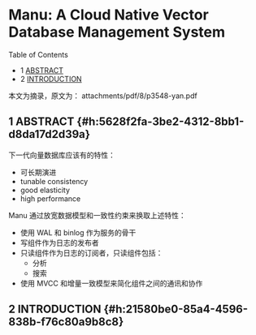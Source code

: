 # Manu: A Cloud Native Vector Database Management System


<div class="ox-hugo-toc toc has-section-numbers">

<div class="heading">Table of Contents</div>

- <span class="section-num">1</span> [ABSTRACT](#h:5628f2fa-3be2-4312-8bb1-d8da17d2d39a)
- <span class="section-num">2</span> [INTRODUCTION](#h:21580be0-85a4-4596-838b-f76c80a9b8c8)

</div>
<!--endtoc-->


本文为摘录，原文为： attachments/pdf/8/p3548-yan.pdf



## <span class="section-num">1</span> ABSTRACT {#h:5628f2fa-3be2-4312-8bb1-d8da17d2d39a}

下一代向量数据库应该有的特性：

-   可长期演进
-   tunable consistency
-   good elasticity
-   high performance

Manu 通过放宽数据模型和一致性约束来换取上述特性：

-   使用 WAL 和 binlog 作为服务的骨干
-   写组件作为日志的发布者
-   只读组件作为日志的订阅者，只读组件包括：
    -   分析
    -   搜索
-   使用 MVCC 和增量一致模型来简化组件之间的通讯和协作


## <span class="section-num">2</span> INTRODUCTION {#h:21580be0-85a4-4596-838b-f76c80a9b8c8}

